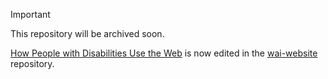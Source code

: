 > [!IMPORTANT]
> This repository will be archived soon.
>
> [How People with Disabilities Use the Web](https://www.w3.org/WAI/people-use-web) is now edited in the [wai-website](https://github.com/w3c/wai-website) repository.
